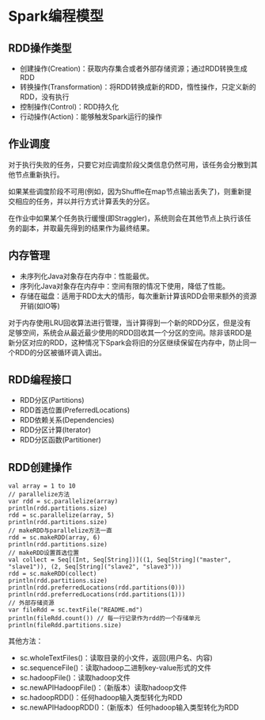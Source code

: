# Spark编程模型

## RDD操作类型

* 创建操作(Creation)：获取内存集合或者外部存储资源；通过RDD转换生成RDD
* 转换操作(Transformation)：将RDD转换成新的RDD，惰性操作，只定义新的RDD，没有执行
* 控制操作(Control)：RDD持久化
* 行动操作(Action)：能够触发Spark运行的操作

## 作业调度

对于执行失败的任务，只要它对应调度阶段父类信息仍然可用，该任务会分散到其他节点重新执行。

如果某些调度阶段不可用(例如，因为Shuffle在map节点输出丢失了)，则重新提交相应的任务，并以并行方式计算丢失的分区。

在作业中如果某个任务执行缓慢(即Straggler)，系统则会在其他节点上执行该任务的副本，并取最先得到的结果作为最终结果。

## 内存管理

* 未序列化Java对象存在内存中：性能最优。
* 序列化Java对象存在内存中：空间有限的情况下使用，降低了性能。
* 存储在磁盘：适用于RDD太大的情形，每次重新计算该RDD会带来额外的资源开销(如IO等)

对于内存使用LRU回收算法进行管理，当计算得到一个新的RDD分区，但是没有足够空间，系统会从最近最少使用的RDD回收其一个分区的空间。除非该RDD是新分区对应的RDD，这种情况下Spark会将旧的分区继续保留在内存中，防止同一个RDD的分区被循环调入调出。

## RDD编程接口

* RDD分区(Partitions)
* RDD首选位置(PreferredLocations)
* RDD依赖关系(Dependencies)
* RDD分区计算(Iterator)
* RDD分区函数(Partitioner)

## RDD创建操作

```
val array = 1 to 10
// parallelize方法
var rdd = sc.parallelize(array)
println(rdd.partitions.size)
rdd = sc.parallelize(array, 5)
println(rdd.partitions.size)
// makeRDD与parallelize方法一直
rdd = sc.makeRDD(array, 6)
println(rdd.partitions.size)
// makeRDD设置首选位置
val collect = Seq[(Int, Seq[String])]((1, Seq[String]("master", "slave1")), (2, Seq[String]("slave2", "slave3")))
rdd = sc.makeRDD(collect)
println(rdd.partitions.size)
println(rdd.preferredLocations(rdd.partitions(0)))
println(rdd.preferredLocations(rdd.partitions(1)))
// 外部存储资源
var fileRdd = sc.textFile("README.md")
println(fileRdd.count()) // 每一行记录作为rdd的一个存储单元
println(fileRdd.partitions.size)
```

其他方法：
* sc.wholeTextFiles()：读取目录的小文件，返回(用户名、内容)
* sc.sequenceFile()：读取hadoop二进制key-value形式的文件
* sc.hadoopFile()：读取hadoop文件
* sc.newAPIHadoopFile()：（新版本）读取hadoop文件
* sc.hadoopRDD()：任何hadoop输入类型转化为RDD
* sc.newAPIHadoopRDD()：（新版本）任何hadoop输入类型转化为RDD
